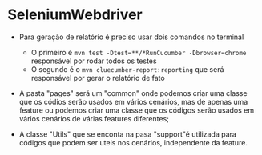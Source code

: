 # SeleniumWebdriver
- Para geração de relatório é preciso usar dois comandos no terminal
  - O primeiro é ```mvn test -Dtest=**/*RunCucumber -Dbrowser=chrome``` responsável por rodar todos os testes
  - O segundo é o ```mvn cluecumber-report:reporting``` que será responsável por gerar o relatório de fato


 - A pasta "pages" será um "common" onde podemos criar uma classe que os códios serão usados em vários cenários,
mas de apenas uma feature ou podemos criar uma classe que os códigos serão usados em vários cenários de 
várias features diferentes;
 - A classe "Utils" que se enconta na pasa "support"é utilizada para códigos que 
podem ser uteis nos cenários, independente da feature.